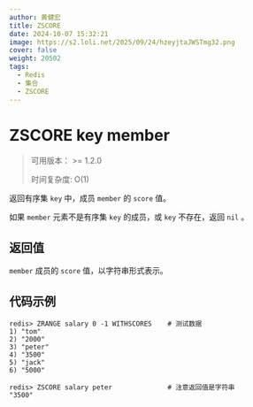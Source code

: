 ```yaml
---
author: 黄健宏
title: ZSCORE
date: 2024-10-07 15:32:21
image: https://s2.loli.net/2025/09/24/hzeyjtaJWSTmg32.png
cover: false
weight: 20502
tags:
  - Redis
  - 集合
  - ZSCORE 
---
```


# ZSCORE key member

> 可用版本： >= 1.2.0
> 
> 时间复杂度: O(1)

返回有序集 `key` 中，成员 `member` 的 `score` 值。

如果 `member` 元素不是有序集 `key` 的成员，或 `key` 不存在，返回 `nil` 。

## 返回值

`member` 成员的 `score` 值，以字符串形式表示。

## 代码示例

```shell
redis> ZRANGE salary 0 -1 WITHSCORES    # 测试数据
1) "tom"
2) "2000"
3) "peter"
4) "3500"
5) "jack"
6) "5000"

redis> ZSCORE salary peter              # 注意返回值是字符串
"3500"
```
